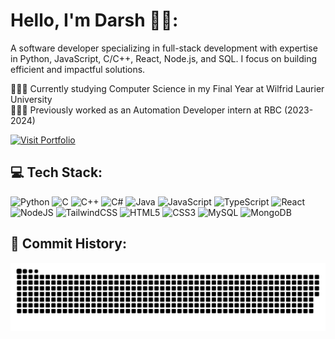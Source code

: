 # Hello, I'm Darsh 👋🏼:
A software developer specializing in full-stack development with expertise in Python, JavaScript, C/C++, React, Node.js, and SQL. I focus on building efficient and impactful solutions.

👨🏼‍🎓 Currently studying Computer Science in my Final Year at Wilfrid Laurier University<br>
👨🏼‍💻 Previously worked as an Automation Developer intern at RBC (2023-2024)<br>

[![Visit Portfolio](https://img.shields.io/badge/Visit-Portfolio-blue?style=for-the-badge)](https://darshgandhi.com)

## 💻 Tech Stack:
![Python](https://img.shields.io/badge/python-3670A0?style=for-the-badge&logo=python&logoColor=ffdd54)
![C](https://img.shields.io/badge/c-%2300599C.svg?style=for-the-badge&logo=c&logoColor=white)
![C++](https://img.shields.io/badge/c++-%2300599C.svg?style=for-the-badge&logo=c%2B%2B&logoColor=white)
![C#](https://img.shields.io/badge/c%23-%23239120.svg?style=for-the-badge&logo=csharp&logoColor=white)
![Java](https://img.shields.io/badge/java-%23ED8B00.svg?style=for-the-badge&logo=openjdk&logoColor=white)
![JavaScript](https://img.shields.io/badge/javascript-%23323330.svg?style=for-the-badge&logo=javascript&logoColor=%23F7DF1E)
![TypeScript](https://img.shields.io/badge/typescript-%23007ACC.svg?style=for-the-badge&logo=typescript&logoColor=white)
![React](https://img.shields.io/badge/react-%2320232a.svg?style=for-the-badge&logo=react&logoColor=%2361DAFB)
![NodeJS](https://img.shields.io/badge/node.js-6DA55F?style=for-the-badge&logo=node.js&logoColor=white)
![TailwindCSS](https://img.shields.io/badge/tailwindcss-%2338B2AC.svg?style=for-the-badge&logo=tailwind-css&logoColor=white)
![HTML5](https://img.shields.io/badge/html5-%23E34F26.svg?style=for-the-badge&logo=html5&logoColor=white)
![CSS3](https://img.shields.io/badge/css3-%231572B6.svg?style=for-the-badge&logo=css3&logoColor=white)
![MySQL](https://img.shields.io/badge/mysql-4479A1.svg?style=for-the-badge&logo=mysql&logoColor=white)
![MongoDB](https://img.shields.io/badge/MongoDB-%234ea94b.svg?style=for-the-badge&logo=mongodb&logoColor=white)

## 📝 Commit History:
<picture>
  <source media="(prefers-color-scheme: dark)" srcset="https://raw.githubusercontent.com/darshgandhi/darshgandhi/output/github-snake-dark.svg" />
  <source media="(prefers-color-scheme: light)" srcset="https://raw.githubusercontent.com/darshgandhi/darshgandhi/output/github-snake.svg" />
  <img alt="github-snake" src="https://raw.githubusercontent.com/darshgandhi/darshgandhi/output/github-snake.svg" />
</picture>

